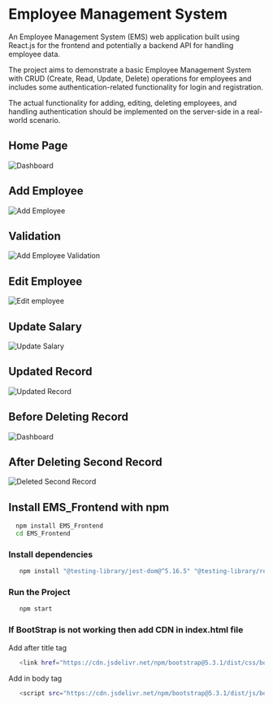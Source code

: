 
# Employee Management System

An Employee Management System (EMS) web application built using React.js for the frontend and potentially a backend API for handling employee data.

The project aims to demonstrate a basic Employee Management System with CRUD (Create, Read, Update, Delete) operations for employees and includes some authentication-related functionality for login and registration. 

The actual functionality for adding, editing, deleting employees, and handling authentication should be implemented on the server-side in a real-world scenario.

## Home Page
![Dashboard](https://github.com/Ameylog/Employee-Management-System/assets/58946915/37d9e938-c807-45a2-bdd9-03cbd8789e1a)


## Add Employee
![Add Employee](https://github.com/Ameylog/Employee-Management-System/assets/58946915/2bcd0231-b6be-4fd2-aa2e-08d34ad67445)

## Validation
![Add Employee Validation](https://github.com/Ameylog/Employee-Management-System/assets/58946915/89a8717d-8970-4b36-af26-466e6dfa889e)

## Edit Employee
![Edit employee](https://github.com/Ameylog/Employee-Management-System/assets/58946915/c9d40763-2f29-4027-988c-4c80c3428105)

## Update Salary
![Update Salary](https://github.com/Ameylog/Employee-Management-System/assets/58946915/9771d32d-dc1e-41a4-9eb6-56149ad5d8b4)

## Updated Record
![Updated Record](https://github.com/Ameylog/Employee-Management-System/assets/58946915/b8d24d98-d522-49a1-8765-4055a3e5d1ea)


## Before Deleting Record
![Dashboard](https://github.com/Ameylog/Employee-Management-System/assets/58946915/498adc6d-b5c8-4b94-bdd3-d1960c6dc837)

## After Deleting Second Record
![Deleted Second Record](https://github.com/Ameylog/Employee-Management-System/assets/58946915/308db9e4-2555-4bf9-8942-936dc7d6855f)


## Install EMS_Frontend with npm

```bash
  npm install EMS_Frontend
  cd EMS_Frontend
```
### Install dependencies
```bash
   npm install "@testing-library/jest-dom@^5.16.5" "@testing-library/react@^13.3.0" "@testing-library/user-event@^13.5.0" "axios@^1.4.0" "bootstrap@^5.2.0" "cra-template@1.2.0" "install@^0.13.0" "react@^18.2.0" "react-bootstrap@^2.8.0" "react-dom@^18.2.0" "react-router-dom@^6.14.2" "react-scripts@5.0.1" "web-vitals@^2.1.4"
```
### Run the Project
```bash
   npm start
```

### If BootStrap is not working then add CDN in index.html file
Add after title tag
```bash
   <link href="https://cdn.jsdelivr.net/npm/bootstrap@5.3.1/dist/css/bootstrap.min.css" rel="stylesheet" integrity="sha384-4bw+/aepP/YC94hEpVNVgiZdgIC5+VKNBQNGCHeKRQN+PtmoHDEXuppvnDJzQIu9" crossorigin="anonymous">
```
Add in body tag
```bash
   <script src="https://cdn.jsdelivr.net/npm/bootstrap@5.3.1/dist/js/bootstrap.bundle.min.js" integrity="sha384-HwwvtgBNo3bZJJLYd8oVXjrBZt8cqVSpeBNS5n7C8IVInixGAoxmnlMuBnhbgrkm" crossorigin="anonymous"></script>
```

